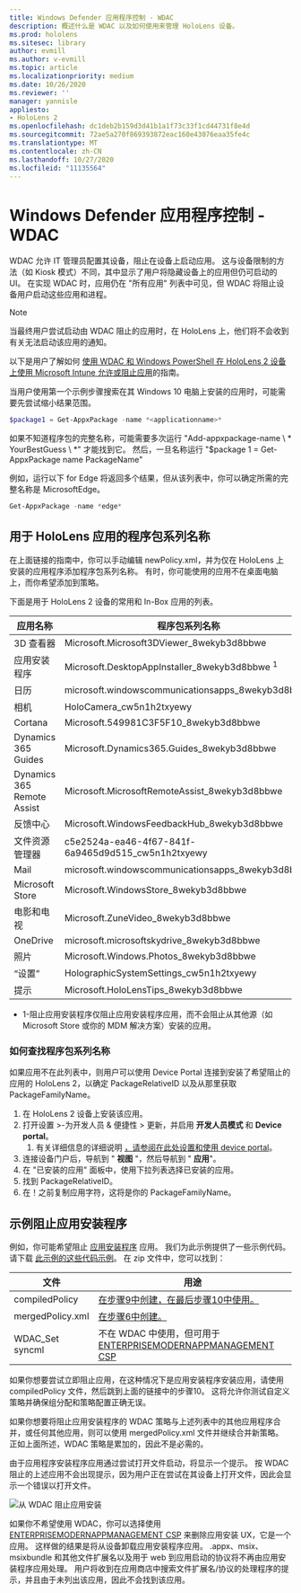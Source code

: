 ```yaml
---
title: Windows Defender 应用程序控制 - WDAC
description: 概述什么是 WDAC 以及如何使用来管理 HoloLens 设备。
ms.prod: hololens
ms.sitesec: library
author: evmill
ms.author: v-evmill
ms.topic: article
ms.localizationpriority: medium
ms.date: 10/26/2020
ms.reviewer: ''
manager: yannisle
appliesto:
- HoloLens 2
ms.openlocfilehash: dc1deb2b159d3d41b1a1f73c33f1cd44731f8e4d
ms.sourcegitcommit: 72ae5a270f869393872eac160e43076eaa35fe4c
ms.translationtype: MT
ms.contentlocale: zh-CN
ms.lasthandoff: 10/27/2020
ms.locfileid: "11135564"
---
```

# Windows Defender 应用程序控制 - WDAC

WDAC 允许 IT 管理员配置其设备，阻止在设备上启动应用。 这与设备限制的方法（如 Kiosk 模式）不同，其中显示了用户将隐藏设备上的应用但仍可启动的 UI。 在实现 WDAC 时，应用仍在 "所有应用" 列表中可见，但 WDAC 将阻止设备用户启动这些应用和进程。

> [!NOTE]
> 当最终用户尝试启动由 WDAC 阻止的应用时，在 HoloLens 上，他们将不会收到有关无法启动该应用的通知。

以下是用户了解如何 [使用 WDAC 和 Windows PowerShell 在 HoloLens 2 设备上使用 Microsoft Intune 允许或阻止应用](https://docs.microsoft.com/mem/intune/configuration/custom-profile-hololens)的指南。

当用户使用第一个示例步骤搜索在其 Windows 10 电脑上安装的应用时，可能需要先尝试缩小结果范围。

```powershell
$package1 = Get-AppxPackage -name *<applicationname>*
``` 

如果不知道程序包的完整名称，可能需要多次运行 "Add-appxpackage-name \ * YourBestGuess \ *" 才能找到它。 然后，一旦名称运行 "$package 1 = Get-AppxPackage name PackageName"

例如，运行以下 for Edge 将返回多个结果，但从该列表中，你可以确定所需的完整名称是 MicrosoftEdge。 

```powershell
Get-AppxPackage -name *edge*
``` 

## 用于 HoloLens 应用的程序包系列名称

在上面链接的指南中，你可以手动编辑 newPolicy.xml，并为仅在 HoloLens 上安装的应用程序添加程序包系列名称。 有时，你可能使用的应用不在桌面电脑上，而你希望添加到策略。 

下面是用于 HoloLens 2 设备的常用和 In-Box 应用的列表。

| 应用名称                   | 程序包系列名称                                |
|----------------------------|----------------------------------------------------|
| 3D 查看器                  | Microsoft.Microsoft3DViewer_8wekyb3d8bbwe          |
| 应用安装程序              | Microsoft.DesktopAppInstaller_8wekyb3d8bbwe <sup> 1</sup>         |
| 日历                   | microsoft.windowscommunicationsapps_8wekyb3d8bbwe  |
| 相机                     | HoloCamera_cw5n1h2txyewy                           |
| Cortana                    | Microsoft.549981C3F5F10_8wekyb3d8bbwe              |
| Dynamics 365 Guides        | Microsoft.Dynamics365.Guides_8wekyb3d8bbwe         |
| Dynamics 365 Remote Assist | Microsoft.MicrosoftRemoteAssist_8wekyb3d8bbwe      |
| 反馈中心               | Microsoft.WindowsFeedbackHub_8wekyb3d8bbwe         |
| 文件资源管理器              | c5e2524a-ea46-4f67-841f-6a9465d9d515_cw5n1h2txyewy |
| Mail                       | microsoft.windowscommunicationsapps_8wekyb3d8bbwe  |
| Microsoft Store            | Microsoft.WindowsStore_8wekyb3d8bbwe               |
| 电影和电视                | Microsoft.ZuneVideo_8wekyb3d8bbwe                  |
| OneDrive                   | microsoft.microsoftskydrive_8wekyb3d8bbwe          |
| 照片                     | Microsoft.Windows.Photos_8wekyb3d8bbwe             |
| “设置”                   | HolographicSystemSettings_cw5n1h2txyewy            |
| 提示                       | Microsoft.HoloLensTips_8wekyb3d8bbwe               |

- 1-阻止应用安装程序仅阻止应用安装程序应用，而不会阻止从其他源（如 Microsoft Store 或你的 MDM 解决方案）安装的应用。

### 如何查找程序包系列名称

如果应用不在此列表中，则用户可以使用 Device Portal 连接到安装了希望阻止的应用的 HoloLens 2，以确定 PackageRelativeID 以及从那里获取 PackageFamilyName。

1. 在 HoloLens 2 设备上安装该应用。 
1. 打开设置 >-为开发人员 & 便捷性 > 更新，并启用 **开发人员模式** 和 **Device portal**。 
    1. 有关详细信息的详细说明 [，请参阅在此处设置和使用 device portal](https://docs.microsoft.com/windows/mixed-reality/develop/platform-capabilities-and-apis/using-the-windows-device-portal)。
1. 连接设备门户后，导航到 " **视图** "，然后导航到 " **应用**"。 
1. 在 "已安装的应用" 面板中，使用下拉列表选择已安装的应用。 
1. 找到 PackageRelativeID。 
1. 在！之前复制应用字符，这将是你的 PackageFamilyName。

## 示例阻止应用安装程序

例如，你可能希望阻止 [应用安装程序](app-deploy-app-installer.md) 应用。 我们为此示例提供了一些示例代码。 请下载 [此示例的这些代码示例](https://aka.ms/HoloLensDocs-Sample-WDAC-App-Installer)。 在 zip 文件中，您可以找到：

| 文件 | 用途 |
|-|-|
| compiledPolicy | [在步骤9中创建，在最后步骤10中使用。](https://docs.microsoft.com/mem/intune/configuration/custom-profile-hololens) |
| mergedPolicy.xml | [在步骤6中创建。](https://docs.microsoft.com/mem/intune/configuration/custom-profile-hololens) |
| WDAC_Set syncml | 不在 WDAC 中使用，但可用于 [ENTERPRISEMODERNAPPMANAGEMENT CSP](https://docs.microsoft.com/windows/client-management/mdm/enterprisemodernappmanagement-csp) |

如果你想要尝试立即阻止应用，在这种情况下是应用安装程序安装应用，请使用 compiledPolicy 文件，然后跳到上面的链接中的步骤10。 这将允许你测试自定义策略并确保组分配和策略配置正确无误。 

如果你想要将阻止应用安装程序的 WDAC 策略与上述列表中的其他应用程序合并，或任何其他应用，则可以使用 mergedPolicy.xml 文件并继续合并新策略。 正如上面所述，WDAC 策略是累加的，因此不是必需的。 

由于应用程序安装程序应用通过尝试打开文件启动，将显示一个提示。 按 WDAC 阻止的上述应用不会出现提示，因为用户正在尝试在其设备上打开文件，因此会显示一个错误以打开文件。 

![从 WDAC 阻止应用安装](images\wdac-app-installer-no-launch.jpg)

如果你不希望使用 WDAC，你可以选择使用 [ENTERPRISEMODERNAPPMANAGEMENT CSP](https://docs.microsoft.com/windows/client-management/mdm/enterprisemodernappmanagement-csp) 来删除应用安装 UX，它是一个应用。 这样做的结果是将从设备卸载应用安装程序应用。 .appx、msix、msixbundle 和其他文件扩展名以及用于 web 到应用启动的协议将不再由应用安装程序应用处理。 用户将收到在应用商店中搜索文件扩展名/协议的处理程序的提示，并且由于未列出该应用，因此不会找到该应用。